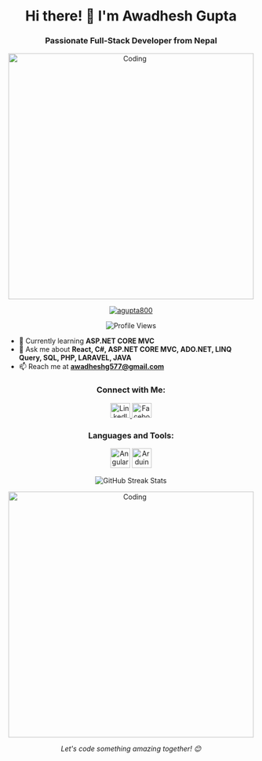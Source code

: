 <!-- Header Section -->
<h1 align="center">Hi there! 👋 I'm Awadhesh Gupta</h1>
<h3 align="center">Passionate Full-Stack Developer from Nepal</h3>

<!-- Coding Image -->
<p align="center">
  <img src="https://your-coding-image-url.jpg" alt="Coding" width="500" />
</p>

<!-- Trophies and Profile Views -->
<p align="center">
  <a href="https://github.com/ryo-ma/github-profile-trophy">
    <img src="https://github-profile-trophy.vercel.app/?username=agupta800" alt="agupta800" />
  </a>
</p>
<p align="center">
  <img src="https://komarev.com/ghpvc/?username=agupta800" alt="Profile Views" />
</p>

<!-- Skills and Learning Section -->
- 🌱 Currently learning **ASP.NET CORE MVC**
- 💬 Ask me about **React, C#, ASP.NET CORE MVC, ADO.NET, LINQ Query, SQL, PHP, LARAVEL, JAVA**
- 📫 Reach me at **awadheshg577@gmail.com**

<!-- Social Media Links -->
<h3 align="center">Connect with Me:</h3>
<p align="center">
  <a href="https://www.linkedin.com/in/awadhesh-gupta-b229ba21a/" target="blank">
    <img src="https://raw.githubusercontent.com/rahuldkjain/github-profile-readme-generator/master/src/images/icons/Social/linked-in-alt.svg" alt="LinkedIn" height="30" width="40" />
  </a>
  <a href="https://fb.com/awadhesh.gupta.754918" target="blank">
    <img src="https://raw.githubusercontent.com/rahuldkjain/github-profile-readme-generator/master/src/images/icons/Social/facebook.svg" alt="Facebook" height="30" width="40" />
  </a>
</p>

<!-- Languages and Tools Section -->
<h3 align="center">Languages and Tools:</h3>
<p align="center">
  <img src="https://angular.io/assets/images/logos/angular/angular.svg" alt="Angular" width="40" height="40"/>
  <img src="https://cdn.worldvectorlogo.com/logos/arduino-1.svg" alt="Arduino" width="40" height="40"/>
  <!-- Add more icons for your languages and tools here -->
</p>

<!-- GitHub Streak Stats -->
<p align="center">
  <img align="center" src="https://github-readme-streak-stats.herokuapp.com/?user=agupta800" alt="GitHub Streak Stats" />
</p>

<!-- Additional Coding Image or Closing Note -->
<p align="center">
  <img src="https://your-additional-coding-image-url.jpg" alt="Coding" width="500" />
</p>
<p align="center">
  <em>Let's code something amazing together! 😊</em>
</p>
